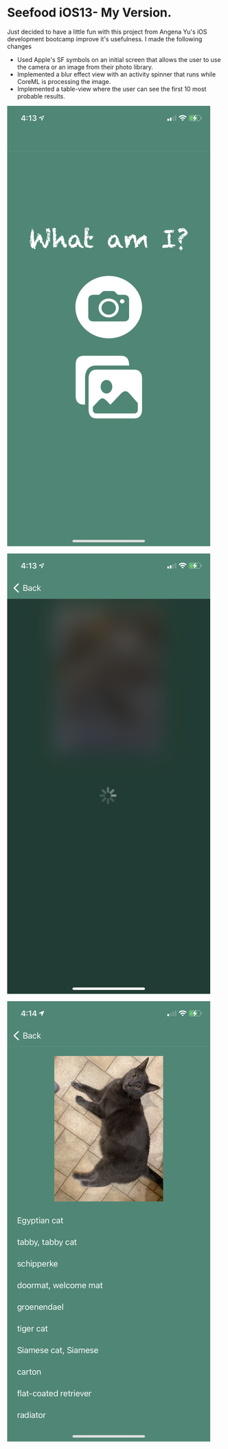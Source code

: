 #  Seefood iOS13- My Version. 

Just decided to have a little fun with this project from Angena Yu's iOS development bootcamp improve it's usefulness. I made the following changes

* Used Apple's SF symbols on an initial screen that allows the user to use the camera or an image from their photo library.
* Implemented a blur effect view with an activity spinner that runs while CoreML is processing the image.
* Implemented a table-view where the user can see the first 10 most probable results. 

![Screenshot 1](Screenshots/Screenshot1.png)

![Screenshot 2](Screenshots/Screenshot2.png)

![Screenshot 3](Screenshots/Screenshot3.png)

